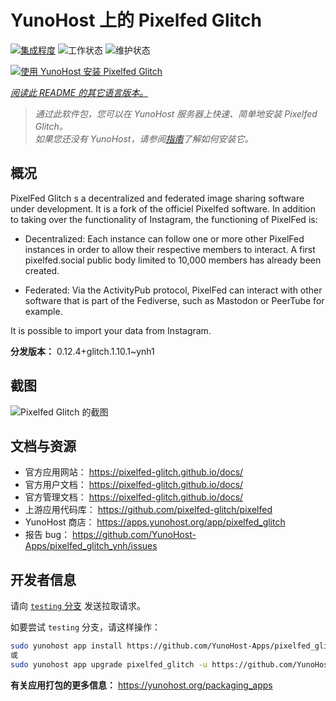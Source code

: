 <!--
注意：此 README 由 <https://github.com/YunoHost/apps/tree/master/tools/readme_generator> 自动生成
请勿手动编辑。
-->

# YunoHost 上的 Pixelfed Glitch

[![集成程度](https://apps.yunohost.org/badge/integration/pixelfed_glitch)](https://ci-apps.yunohost.org/ci/apps/pixelfed_glitch/)
![工作状态](https://apps.yunohost.org/badge/state/pixelfed_glitch)
![维护状态](https://apps.yunohost.org/badge/maintained/pixelfed_glitch)

[![使用 YunoHost 安装 Pixelfed Glitch](https://install-app.yunohost.org/install-with-yunohost.svg)](https://install-app.yunohost.org/?app=pixelfed_glitch)

*[阅读此 README 的其它语言版本。](./ALL_README.md)*

> *通过此软件包，您可以在 YunoHost 服务器上快速、简单地安装 Pixelfed Glitch。*  
> *如果您还没有 YunoHost，请参阅[指南](https://yunohost.org/install)了解如何安装它。*

## 概况

PixelFed Glitch s a decentralized and federated image sharing software under development. It is a fork of the officiel Pixelfed software.
In addition to taking over the functionality of Instagram, the functioning of PixelFed is:

* Decentralized: Each instance can follow one or more other PixelFed instances in order to allow their respective members to interact. A first pixelfed.social public body limited to 10,000 members has already been created.

* Federated: Via the ActivityPub protocol, PixelFed can interact with other software that is part of the Fediverse, such as Mastodon or PeerTube for example.

It is possible to import your data from Instagram.


**分发版本：** 0.12.4+glitch.1.10.1~ynh1

## 截图

![Pixelfed Glitch 的截图](./doc/screenshots/screenshot.png)

## 文档与资源

- 官方应用网站： <https://pixelfed-glitch.github.io/docs/>
- 官方用户文档： <https://pixelfed-glitch.github.io/docs/>
- 官方管理文档： <https://pixelfed-glitch.github.io/docs/>
- 上游应用代码库： <https://github.com/pixelfed-glitch/pixelfed>
- YunoHost 商店： <https://apps.yunohost.org/app/pixelfed_glitch>
- 报告 bug： <https://github.com/YunoHost-Apps/pixelfed_glitch_ynh/issues>

## 开发者信息

请向 [`testing` 分支](https://github.com/YunoHost-Apps/pixelfed_glitch_ynh/tree/testing) 发送拉取请求。

如要尝试 `testing` 分支，请这样操作：

```bash
sudo yunohost app install https://github.com/YunoHost-Apps/pixelfed_glitch_ynh/tree/testing --debug
或
sudo yunohost app upgrade pixelfed_glitch -u https://github.com/YunoHost-Apps/pixelfed_glitch_ynh/tree/testing --debug
```

**有关应用打包的更多信息：** <https://yunohost.org/packaging_apps>
